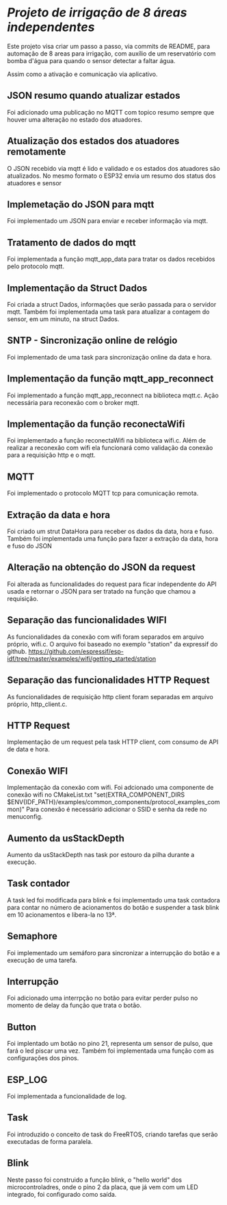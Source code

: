 # _Projeto de irrigação de 8 áreas independentes_

Este projeto visa criar um passo a passo, via commits de README, para automação de 8 areas para irrigação, com auxílio de um reservatório com bomba d'água para quando o sensor detectar a faltar água.

Assim como a ativação e comunicação via aplicativo.

## JSON resumo quando atualizar estados

Foi adicionado uma publicação no MQTT com topico resumo sempre que houver uma alteração no estado dos atuadores.


## Atualização dos estados dos atuadores remotamente

O JSON recebido via mqtt é lido e validado e os estados dos atuadores são atualizados. No mesmo formato o ESP32 envia um resumo dos status dos atuadores e sensor

## Implemetação do JSON para mqtt

Foi implementado um JSON para enviar e receber informação via mqtt.

## Tratamento de dados do mqtt

Foi implementada a função mqtt_app_data para tratar os dados recebidos pelo protocolo mqtt.

## Implementação da Struct Dados

Foi criada a struct Dados, informações que serão passada para o servidor mqtt. Também foi implementada uma task para atualizar a contagem do sensor, em um minuto, na struct Dados.

## SNTP - Sincronização online de relógio

Foi implementado de uma task para sincronização online da data e hora.

## Implementação da função mqtt_app_reconnect

Foi implementado a função mqtt_app_reconnect na biblioteca mqtt.c. Ação necessária para reconexão com o broker mqtt.

## Implementação da função reconectaWifi

Foi implementado a função reconectaWifi na biblioteca wifi.c. Além de realizar a reconexão com wifi ela funcionará como validação da conexão para a requisição http e o mqtt.

## MQTT

Foi implementado o protocolo MQTT tcp para comunicação remota.

## Extração da data e hora

Foi criado um strut DataHora para receber os dados da data, hora e fuso. Também foi implementada uma função para fazer a extração da data, hora e fuso do JSON

## Alteração na obtenção do JSON da request

Foi alterada as funcionalidades do request para ficar independente do API usada e retornar o JSON para ser tratado na função que chamou a requisição.

## Separação das funcionalidades WIFI

As funcionalidades da conexão com wifi foram separados em arquivo próprio, wifi.c.
O arquivo foi baseado no exemplo "station" da expressif do github.
https://github.com/espressif/esp-idf/tree/master/examples/wifi/getting_started/station

## Separação das funcionalidades HTTP Request

As funcionalidades de requisição http client foram separadas em arquivo próprio, http_client.c.

## HTTP Request

Implementação de um request pela task HTTP client, com consumo de API de data e hora.

## Conexão WIFI

Implementação da conexão com wifi. Foi adcionado uma componente de conexão wifi no CMakeList.txt
"set(EXTRA_COMPONENT_DIRS $ENV{IDF_PATH}/examples/common_components/protocol_examples_common)"
Para conexão é necessário adicionar o SSID e senha da rede no menuconfig.

## Aumento da usStackDepth

Aumento da usStackDepth nas task por estouro da pilha durante a execução.

## Task contador

A task led foi modificada para blink e foi implementado uma task contadora para contar no número de acionamentos do botão e suspender a task blink em 10 acionamentos e libera-la no 13ª.

## Semaphore

Foi implementado um semáforo para sincronizar a interrupção do botão e a execução de uma tarefa.

## Interrupção

Foi adicionado uma interrpção no botão para evitar perder pulso no momento de delay da função que trata o botão.

## Button

Foi implentado um botão no pino 21, representa um sensor de pulso, que fará o led piscar uma vez. Também foi implementada uma função com as configurações dos pinos.

## ESP_LOG

Foi implementada a funcionalidade de log.

## Task

Foi introduzido o conceito de task do FreeRTOS, criando tarefas que serão executadas de forma paralela.

## Blink

Neste passo foi construido a função blink, o "hello world" dos microcontroladres, onde o pino 2 da placa, que já vem com um LED integrado, foi configurado como saída.
